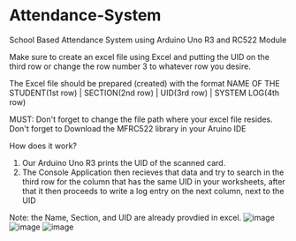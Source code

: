# Attendance-System
School Based Attendance System using Arduino Uno R3 and RC522 Module

Make sure to create an excel file using Excel and putting the UID on the third row or change the row number 3 to whatever row you desire.

The Excel file should be prepared (created) with the format NAME OF THE STUDENT(1st row)  |  SECTION(2nd row)   | UID(3rd row) | SYSTEM LOG(4th row)

MUST:
Don't forget to change the file path where your excel file resides.
Don't forget to Download the MFRC522 library in your Aruino IDE

How does it work?
1. Our Arduino Uno R3 prints the UID of the scanned card.
2. The Console Application then recieves that data and try to search in the third row for the column that has the same UID in your worksheets, after that it then proceeds to write a log entry on the next column, next to the UID

Note: the Name, Section, and UID are already provdied in excel.
![image](https://github.com/zxcvgx/Attendance-System/assets/97776436/d81590fd-d44b-41ea-a177-5eba538735df)
![image](https://github.com/zxcvgx/Attendance-System/assets/97776436/8adb99fb-c6dc-4244-986d-fa38283b9639)
![image](https://github.com/zxcvgx/Attendance-System/assets/97776436/94df25f1-5d02-459e-b4af-ec87d99ab6e3)
